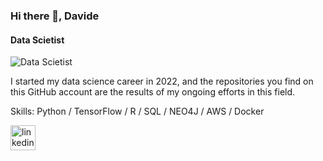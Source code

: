 ### Hi there 👋, Davide
#### Data Scietist
![Data Scietist](https://arturssmirnovs.github.io/github-profile-readme-generator/images/banner.png)

I started my data science career in 2022, and the repositories you find on this GitHub account are the results of my ongoing efforts in this field.

Skills: Python / TensorFlow / R / SQL / NEO4J / AWS / Docker


[<img src='https://cdn.jsdelivr.net/npm/simple-icons@3.0.1/icons/linkedin.svg' alt='linkedin' height='40'>](https://www.linkedin.com/in/davide-vigneri-59a56021a//)  

